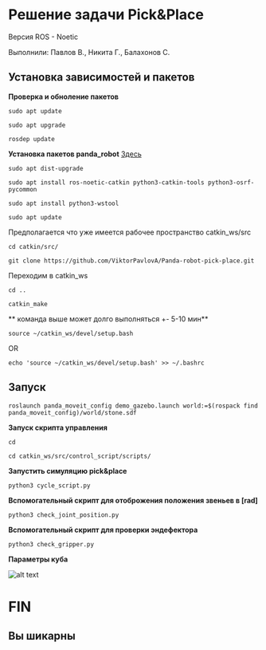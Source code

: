 # Решение задачи Pick&Place

Версия ROS - Noetic

Выполнили: Павлов В., Никита Г., Балахонов С.

## Установка зависимостей и пакетов

**Проверка и обноление пакетов**

`sudo apt update`

`sudo apt upgrade`

`rosdep update`

**Установка пакетов panda_robot**
[Здесь](https://ros-planning.github.io/moveit_tutorials/doc/getting_started/getting_started.html)

`sudo apt dist-upgrade`

`sudo apt install ros-noetic-catkin python3-catkin-tools python3-osrf-pycommon`

`sudo apt install python3-wstool`

`sudo apt update`

Предполагается что уже имеется рабочее пространство catkin_ws/src

`cd catkin/src/`

`git clone https://github.com/ViktorPavlovA/Panda-robot-pick-place.git`

Переходим в catkin_ws

`cd ..`

`catkin_make`

** команда выше может долго выполняться +- 5-10 мин**

`source ~/catkin_ws/devel/setup.bash`

OR

`echo 'source ~/catkin_ws/devel/setup.bash' >> ~/.bashrc`

## Запуск

`roslaunch panda_moveit_config demo_gazebo.launch world:=$(rospack find panda_moveit_config)/world/stone.sdf`

**Запуск скрипта управления**

`cd`

`cd catkin_ws/src/control_script/scripts/`

**Запустить симуляцию pick&place**

`python3 cycle_script.py`

**Вспомогательный скрипт для отоброжения положения звеньев в [rad]**

`python3 check_joint_position.py`

**Вспомогательный скрипт для проверки эндефектора**

`python3 check_gripper.py`

**Параметры куба**

![alt text](https://ic.wampi.ru/2023/01/11/n5NWBNJCe8U.jpg)

# FIN
## Вы шикарны




